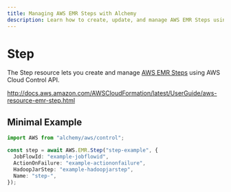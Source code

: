 ```yaml
---
title: Managing AWS EMR Steps with Alchemy
description: Learn how to create, update, and manage AWS EMR Steps using Alchemy Cloud Control.
---
```


# Step

The Step resource lets you create and manage [AWS EMR Steps](https://docs.aws.amazon.com/emr/latest/userguide/) using AWS Cloud Control API.

http://docs.aws.amazon.com/AWSCloudFormation/latest/UserGuide/aws-resource-emr-step.html

## Minimal Example

```ts
import AWS from "alchemy/aws/control";

const step = await AWS.EMR.Step("step-example", {
  JobFlowId: "example-jobflowid",
  ActionOnFailure: "example-actiononfailure",
  HadoopJarStep: "example-hadoopjarstep",
  Name: "step-",
});
```


